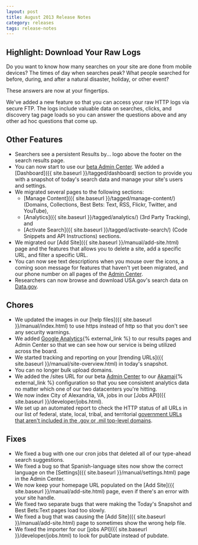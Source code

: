 ```yaml
---
layout: post
title: August 2013 Release Notes
category: releases
tags: release-notes
---
```


## Highlight: Download Your Raw Logs

Do you want to know how many searches on your site are done from mobile devices? The times of day when searches peak? What people searched for before, during, and after a natural disaster, holiday, or other event?

These answers are now at your fingertips.

We've added a new feature so that you can access your raw HTTP logs via secure FTP. The logs include valuable data on searches, clicks, and discovery tag page loads so you can answer the questions above and any other ad hoc questions that come up.

## Other Features

* Searchers see a persistent Results by... logo above the footer on the search results page.
* You can now start to use our [beta Admin Center](https://search.usa.gov/sites/). We added a [Dashboard]({{ site.baseurl }}/tagged/dashboard) section to provide you with a snapshot of today's search data and manage your site's users and settings.
* We migrated several pages to the following sections:
  * [Manage Content]({{ site.baseurl }}/tagged/manage-content/) (Domains, Collections, Best Bets: Text, RSS, Flickr, Twitter, and YouTube),
  * [Analytics]({{ site.baseurl }}/tagged/analytics/) (3rd Party Tracking), and
  * [Activate Search]({{ site.baseurl }}/tagged/activate-search/) (Code Snippets and API Instructions) sections.
* We migrated our [Add Site]({{ site.baseurl }}/manual/add-site.html) page and the features that allows you to delete a site, add a specific URL, and filter a specific URL.
* You can now see text descriptions when you mouse over the icons, a coming soon message for features that haven't yet been migrated, and our phone number on all pages of the [Admin Center](https://search.usa.gov/sites/).
* Researchers can now browse and download USA.gov's search data on [Data.gov](https://www.data.gov/).


## Chores

* We updated the images in our [help files]({{ site.baseurl }}/manual/index.html) to use https instead of http so that you don't see any security warnings.
* We added [Google Analytics](https://www.google.com/analytics/){% external_link %} to our results pages and Admin Center so that we can see how our service is being utilized across the board.
* We started tracking and reporting on your [trending URLs]({{ site.baseurl }}/manual/site-overview.html) in today's snapshot.
* You can no longer bulk upload domains.
* We added the /sites URL for our beta [Admin Center](https://search.usa.gov/sites/) to our [Akamai](http://www.akamai.com/){% external_link %} configuration so that you see consistent analytics data no matter which one of our two datacenters you're hitting.
* We now index City of Alexandria, VA, jobs in our [Jobs API]({{ site.baseurl }}/developer/jobs.html).
* We set up an automated report to check the HTTP status of all URLs in our list of federal, state, local, tribal, and territorial [government URLs that aren't included in the .gov or .mil top-level domains](https://search.gov/developer/govt-urls.html).

## Fixes
* We fixed a bug with one our cron jobs that deleted all of our type-ahead search suggestions.
* We fixed a bug so that Spanish-language sites now show the correct language on the [Settings]({{ site.baseurl }}/manual/settings.html) page in the Admin Center.
* We now keep your homepage URL populated on the [Add Site]({{ site.baseurl }}/manual/add-site.html) page, even if there's an error with your site handle.
* We fixed two separate bugs that were making the Today's Snapshot and Best Bets:Text pages load too slowly.
* We fixed a bug that was causing the [Add Site]({{ site.baseurl }}/manual/add-site.html) page to sometimes show the wrong help file.
* We fixed the importer for our [jobs API]({{ site.baseurl }}/developer/jobs.html) to look for pubDate instead of pubdate.